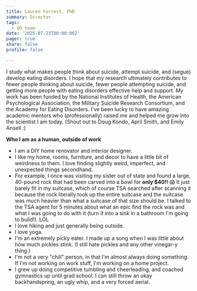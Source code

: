 ```yaml
---
title: Lauren Forrest, PhD
summary: Director
tags: 
  - UO team
date: '2025-07-23T00:00:00Z'
pager: true
share: false
profile: false

---
```


I study what makes people think about suicide, attempt suicide, and (segue) develop eating disorders. I hope that my research ultimately contributes to fewer people thinking about suicide, fewer people attempting suicide, and getting more people with eating disorders effective help and support. My work has been funded by the National Institutes of Health, the American Psychological Association, the Military Suicide Research Consortium, and the Academy for Eating Disorders. I've been lucky to have amazing academic mentors who (professionally) raised me and helped me grow into the scientist I am today. (Shout out to Doug Kondo, April Smith, and Emily Ansell :) 

**Who I am as a human, outside of work**
- I am a DIY home renovator and interior designer.
- I like my home, rooms, furniture, and decor to have a little bit of weirdness to them. I love finding slightly weird, imperfect, and unexpected things secondhand.
- For example, I once was visiting my sister out of state and found a large, 40-pound rock that had been carved into a bowl for **only $40!!** 😱 It just barely fit in my suitcase, which of course TSA searched after scanning it because the rock literally took up the entire suitcase and the suitcase was much heavier than what a suitcase of that size should be. I talked to the TSA agent for 5 minutes about what an epic find the rock was and what I was going to do with it (turn it into a sink in a bathroom I'm going to build!). LOL
- I love hiking and just generally being outside.
- I love yoga.
- I'm an extremely picky eater. I made up a song when I was little about how much pickles stink. (I still hate pickles and any other vinegar-y thing.)
- I'm not a very "chill" person, in that I'm almost always doing something. If I'm not working on work stuff, I'm working on a home project.
- I grew up doing competitive tumbling and cheerleading, and coached gymnastics up until grad school. I can still throw an okay backhandspring, an ugly whip, and a very forced aerial.